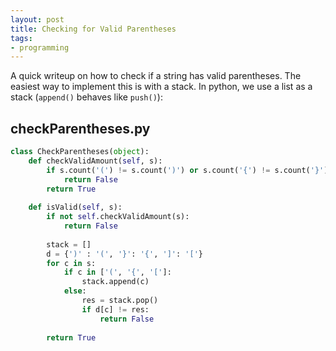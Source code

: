 ```yaml
---
layout: post
title: Checking for Valid Parentheses
tags: 
- programming
---
```


A quick writeup on how to check if a string has valid parentheses. The easiest way to implement this is with a stack. In python, we use a list as a stack (`append()` behaves like `push()`):

**checkParentheses.py**
---

```python
class CheckParentheses(object):
    def checkValidAmount(self, s):
        if s.count('(') != s.count(')') or s.count('{') != s.count('}') or s.count('[') != s.count(']'):
            return False
        return True
    
    def isValid(self, s):
        if not self.checkValidAmount(s):
            return False
        
        stack = []
        d = {')' : '(', '}': '{', ']': '['}
        for c in s:
            if c in ['(', '{', '[']:
                stack.append(c)
            else:
                res = stack.pop()
                if d[c] != res:
                    return False
        
        return True
```
